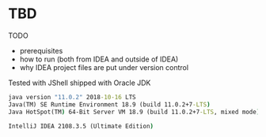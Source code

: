 # TBD

TODO
* prerequisites
* how to run (both from IDEA and outside of IDEA)
* why IDEA project files are put under version control

Tested with JShell shipped with Oracle JDK
```cmd
java version "11.0.2" 2018-10-16 LTS
Java(TM) SE Runtime Environment 18.9 (build 11.0.2+7-LTS)
Java HotSpot(TM) 64-Bit Server VM 18.9 (build 11.0.2+7-LTS, mixed mode)
```
```cmd
IntelliJ IDEA 2108.3.5 (Ultimate Edition) 
```